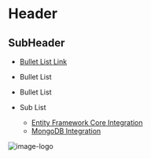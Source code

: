 ﻿# Header

## SubHeader

* [Bullet List Link](Tutorials/Navigation/Index.md) 
* Bullet List
* Bullet List


* Sub List
  * [Entity Framework Core Integration](Entity-Framework-Core-Integration.md)
  * [MongoDB Integration](MongoDB-Integration.md)  


![image-logo](../../images/makesitwork_logo_01.PNG)
